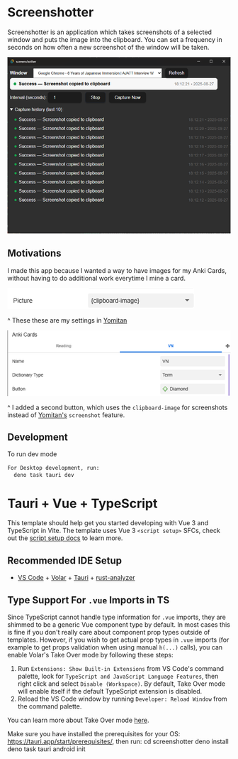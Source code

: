 # Screenshotter

Screenshotter is an application which takes screenshots of a selected window and puts the image into the clipboard. You can set a frequency in seconds on how often a new screenshot of the window will be taken.

![alt text](image-3.png)

## Motivations

I made this app because I wanted a way to have images for my Anki Cards, without having to do additional work everytime I mine a card.

![alt text](image.png)

^ These these are my settings in [Yomitan](https://github.com/yomidevs/yomitan)

![alt text](image-1.png)

^ I added a second button, which uses the `clipboard-image` for screenshots instead of [Yomitan's](https://github.com/yomidevs/yomitan) `screenshot` feature.

## Development


To run dev mode
```
For Desktop development, run:
  deno task tauri dev
```

# Tauri + Vue + TypeScript

This template should help get you started developing with Vue 3 and TypeScript in Vite. The template uses Vue 3 `<script setup>` SFCs, check out the [script setup docs](https://v3.vuejs.org/api/sfc-script-setup.html#sfc-script-setup) to learn more.

## Recommended IDE Setup

- [VS Code](https://code.visualstudio.com/) + [Volar](https://marketplace.visualstudio.com/items?itemName=Vue.volar) + [Tauri](https://marketplace.visualstudio.com/items?itemName=tauri-apps.tauri-vscode) + [rust-analyzer](https://marketplace.visualstudio.com/items?itemName=rust-lang.rust-analyzer)

## Type Support For `.vue` Imports in TS

Since TypeScript cannot handle type information for `.vue` imports, they are shimmed to be a generic Vue component type by default. In most cases this is fine if you don't really care about component prop types outside of templates. However, if you wish to get actual prop types in `.vue` imports (for example to get props validation when using manual `h(...)` calls), you can enable Volar's Take Over mode by following these steps:

1. Run `Extensions: Show Built-in Extensions` from VS Code's command palette, look for `TypeScript and JavaScript Language Features`, then right click and select `Disable (Workspace)`. By default, Take Over mode will enable itself if the default TypeScript extension is disabled.
2. Reload the VS Code window by running `Developer: Reload Window` from the command palette.

You can learn more about Take Over mode [here](https://github.com/johnsoncodehk/volar/discussions/471).

Make sure you have installed the prerequisites for your OS: https://tauri.app/start/prerequisites/, then run:
  cd screenshotter
  deno install
  deno task tauri android init